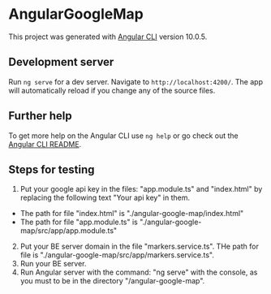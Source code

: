 # AngularGoogleMap

This project was generated with [Angular CLI](https://github.com/angular/angular-cli) version 10.0.5.

## Development server

Run `ng serve` for a dev server. Navigate to `http://localhost:4200/`. The app will automatically reload if you change any of the source files.

## Further help

To get more help on the Angular CLI use `ng help` or go check out the [Angular CLI README](https://github.com/angular/angular-cli/blob/master/README.md).

## Steps for testing

1. Put your google api key in the files: "app.module.ts" and "index.html" by replacing the following text "Your api key" in them.
  - The path for file "index.html" is "./angular-google-map/index.html"
  - The path for file "app.module.ts" is "./angular-google-map/src/app/app.module.ts"
  
2. Put your BE server domain in the file "markers.service.ts". THe path for file is "./angular-google-map/src/app/markers.service.ts".
3. Run your BE server.
4. Run Angular server with the command: "ng serve" with the console, as you must to be in the directory "/angular-google-map".
